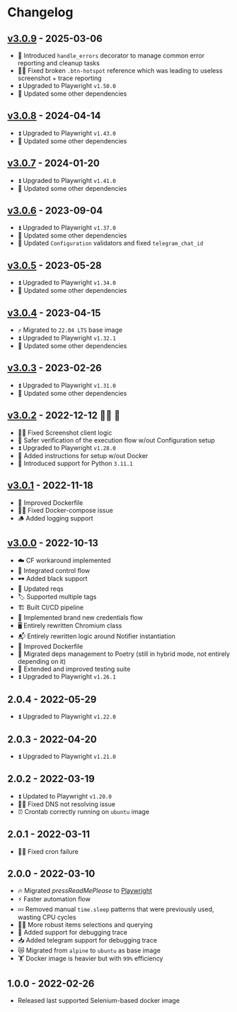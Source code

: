 # Changelog

## [v3.0.9] - 2025-03-06

- 🚧 Introduced `handle_errors` decorator to manage common error reporting and cleanup tasks
- 👨‍🔧 Fixed broken `.btn-hotspot` reference which was leading to useless screenshot + trace reporting
- ⏫ Upgraded to Playwright `v1.50.0`
- 🧹 Updated some other dependencies

## [v3.0.8] - 2024-04-14

- ⏫ Upgraded to Playwright `v1.43.0`
- 🧹 Updated some other dependencies

## [v3.0.7] - 2024-01-20

- ⏫ Upgraded to Playwright `v1.41.0`
- 🧹 Updated some other dependencies

## [v3.0.6] - 2023-09-04

- ⏫ Upgraded to Playwright `v1.37.0`
- 🧹 Updated some other dependencies
- 📖 Updated `Configuration` validators and fixed `telegram_chat_id`

## [v3.0.5] - 2023-05-28

- ⏫ Upgraded to Playwright `v1.34.0`
- 🧹 Updated some other dependencies

## [v3.0.4] - 2023-04-15

- ⤴️ Migrated to `22.04 LTS` base image
- ⏫ Upgraded to Playwright `v1.32.1`
- 🧹 Updated some other dependencies

## [v3.0.3] - 2023-02-26

- ⏫ Upgraded to Playwright `v1.31.0`
- 🧹 Updated some other dependencies

## [v3.0.2] - 2022-12-12 🎅🏻 🎄

- 👨‍🔧 Fixed Screenshot client logic
- 🥽 Safer verification of the execution flow w/out Configuration setup
- ⏫ Upgraded to Playwright `v1.28.0`
- 📖 Added instructions for setup w/out Docker
- 🐍 Introduced support for Python `3.11.1`

## [v3.0.1] - 2022-11-18

- 🐳 Improved Dockerfile
- 👨‍🔧 Fixed Docker-compose issue
- 🪵 Added logging support

## [v3.0.0] - 2022-10-13

- ☁️ CF workaround implemented
- 🛂 Integrated control flow
- 🕶 Added black support
- 📖 Updated reqs
- 🏷 Supported multiple tags
- 🏗 Built CI/CD pipeline
- 🪪 Implemented brand new credentials flow
- 🖥 Entirely rewritten Chromium class
- 📬 Entirely rewritten logic around Notifier instantiation
- 🐳 Improved Dockerfile
- 🔖 Migrated deps management to Poetry (still in hybrid mode, not entirely depending on it)
- 🧪 Extended and improved testing suite
- ⏫ Upgraded to Playwright `v1.26.1`

## 2.0.4 - 2022-05-29

- ⏫ Upgraded to Playwright `v1.22.0`

## 2.0.3 - 2022-04-20

- ⏫ Upgraded to Playwright `v1.21.0`

## 2.0.2 - 2022-03-19

- ⏫ Updated to Playwright `v1.20.0`
- 👨‍🔧 Fixed DNS not resolving issue
- ⏰ Crontab correctly running on `ubuntu` image

## 2.0.1 - 2022-03-11

- 👨‍🔧 Fixed cron failure

## 2.0.0 - 2022-03-10

- 🔥 Migrated _pressReadMePlease_ to [Playwright](https://playwright.dev)
- ⚡️ Faster automation flow
- 💤 Removed manual `time.sleep` patterns that were previously used, wasting CPU cycles
- 💪🏻 More robust items selections and querying
- 🐞 Added support for debugging trace
- 📥 Added telegram support for debugging trace
- 😿 Migrated from `alpine` to `ubuntu` as base image
- 🏋️‍ Docker image is heavier but with `99%` efficiency

## 1.0.0 - 2022-02-26

- Released last supported Selenium-based docker image

[v3.0.9]: https://github.com/tatoalo/pressReadMePlease/releases/tag/v3.0.9
[v3.0.8]: https://github.com/tatoalo/pressReadMePlease/releases/tag/v3.0.8
[v3.0.7]: https://github.com/tatoalo/pressReadMePlease/releases/tag/v3.0.7
[v3.0.6]: https://github.com/tatoalo/pressReadMePlease/releases/tag/v3.0.6
[v3.0.5]: https://github.com/tatoalo/pressReadMePlease/releases/tag/v3.0.5
[v3.0.4]: https://github.com/tatoalo/pressReadMePlease/releases/tag/v3.0.4
[v3.0.3]: https://github.com/tatoalo/pressReadMePlease/releases/tag/v3.0.3
[v3.0.2]: https://github.com/tatoalo/pressReadMePlease/releases/tag/v3.0.2
[v3.0.1]: https://github.com/tatoalo/pressReadMePlease/releases/tag/v3.0.1
[v3.0.0]: https://github.com/tatoalo/pressReadMePlease/releases/tag/v3.0.0
